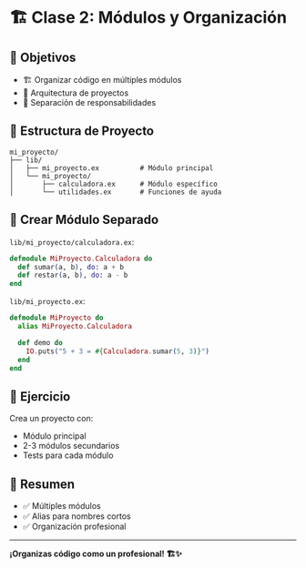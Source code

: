 # 🏗️ Clase 2: Módulos y Organización

## 🎯 Objetivos

* 🏗️ Organizar código en múltiples módulos
* 📁 Arquitectura de proyectos
* 🎯 Separación de responsabilidades

## 📁 Estructura de Proyecto

```
mi_proyecto/
├── lib/
│   ├── mi_proyecto.ex          # Módulo principal
│   └── mi_proyecto/
│       ├── calculadora.ex      # Módulo específico
│       └── utilidades.ex       # Funciones de ayuda
```

## 🎯 Crear Módulo Separado

`lib/mi_proyecto/calculadora.ex`:

```elixir
defmodule MiProyecto.Calculadora do
  def sumar(a, b), do: a + b
  def restar(a, b), do: a - b
end
```

`lib/mi_proyecto.ex`:

```elixir
defmodule MiProyecto do
  alias MiProyecto.Calculadora

  def demo do
    IO.puts("5 + 3 = #{Calculadora.sumar(5, 3)}")
  end
end
```

## 🚀 Ejercicio

Crea un proyecto con:
- Módulo principal
- 2-3 módulos secundarios
- Tests para cada módulo

## 📝 Resumen

* ✅ Múltiples módulos
* ✅ Alias para nombres cortos
* ✅ Organización profesional

---

**¡Organizas código como un profesional! 🏗️✨**

